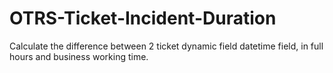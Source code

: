# OTRS-Ticket-Incident-Duration
Calculate the difference between 2 ticket dynamic field datetime field, in full hours and business working time.
